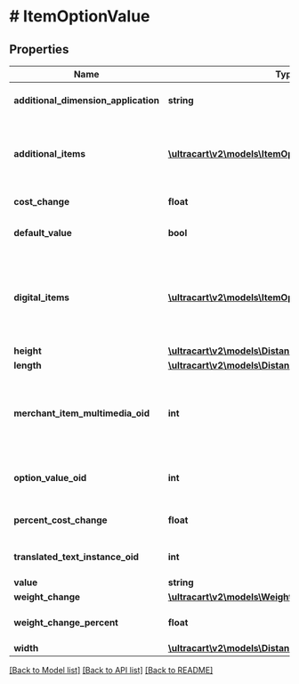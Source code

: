 # # ItemOptionValue

## Properties

Name | Type | Description | Notes
------------ | ------------- | ------------- | -------------
**additional_dimension_application** | **string** | Additional dimensions application | [optional]
**additional_items** | [**\ultracart\v2\models\ItemOptionValueAdditionalItem[]**](ItemOptionValueAdditionalItem.md) | Additional items to add to the order if this value is selected | [optional]
**cost_change** | **float** | Cost change | [optional]
**default_value** | **bool** | True if default value | [optional]
**digital_items** | [**\ultracart\v2\models\ItemOptionValueDigitalItem[]**](ItemOptionValueDigitalItem.md) | Digital items to allow the customer to download if this option value is selected | [optional]
**height** | [**\ultracart\v2\models\Distance**](Distance.md) |  | [optional]
**length** | [**\ultracart\v2\models\Distance**](Distance.md) |  | [optional]
**merchant_item_multimedia_oid** | **int** | Multimedia object identifier associated with this option value | [optional]
**option_value_oid** | **int** | Option value object identifier | [optional]
**percent_cost_change** | **float** | Percentage cost change | [optional]
**translated_text_instance_oid** | **int** | Translated text instance id | [optional]
**value** | **string** | Value | [optional]
**weight_change** | [**\ultracart\v2\models\Weight**](Weight.md) |  | [optional]
**weight_change_percent** | **float** | Percentage weight change | [optional]
**width** | [**\ultracart\v2\models\Distance**](Distance.md) |  | [optional]

[[Back to Model list]](../../README.md#models) [[Back to API list]](../../README.md#endpoints) [[Back to README]](../../README.md)
